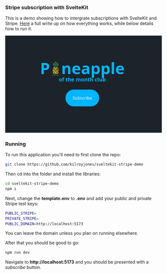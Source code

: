 ### Stripe subscription with SvelteKit

This is a demo showing how to intergrate subscriptions with SvelteKit and Stripe. [Here](https://www.thespatula.io/projects/sveltekit-stripe-demo/demo/) a full write up on how everything works, while below details how to run it.

![Demo](./demo.png)

### Running

To run this application you'll need to first clone the repo:

```bash
git clone https://github.com/kilroyjones/sveltekit-stripe-demo
```

Then cd into the folder and install the libraries:

```bash
cd sveltekit-stripe-demo
npm i
```

Next, change the **template.env** to **.env** and add your public and private Stripe test keys:

```bash
PUBLIC_STRIPE=
PRIVATE_STRIPE=
PUBLIC_DOMAIN=http://localhost:5173

```

You can leave the domain unless you plan on running elsewhere.

After that you should be good to go:

```bash
npm run dev
```

Navigate to **http://localhost:5173** and you should be presented with a _subscribe_ button.
